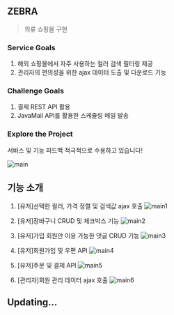 ## ZEBRA
<blockquote>의류 쇼핑몰 구현</blockquote>

### Service Goals
1. 해외 쇼핑몰에서 자주 사용하는 컬러 검색 필터링 제공
2. 관리자의 편의성을 위한 ajax 데이터 도출 및 다운로드 기능

### Challenge Goals
1. 결제 REST API 활용
2. JavaMail API를 활용한 스케쥴링 메일 발송

### Explore the Project
서비스 및 기능 피드백 적극적으로 수용하고 있습니다!

![main](https://github.com/Ellings/ZEBRA/assets/108660734/69d6a385-7d5a-451f-a81a-eda83ccd641b)


## 기능 소개
1. [유저]선택한 컬러, 가격 정렬 및 검색값 ajax 호출 
![main1](https://github.com/Ellings/ZEBRA/assets/108660734/819a812e-cf15-42b7-9639-29b18d884bee)

2. [유저]장바구니 CRUD 및 체크박스 기능
![main2](https://github.com/Ellings/ZEBRA/assets/108660734/72e3cc1f-07d9-4384-8df7-571c25f9dbb2)

3. [유저]가입 회원만 이용 가능한 댓글 CRUD 기능
![main3](https://github.com/Ellings/ZEBRA/assets/108660734/e706d1a4-50c1-4790-a05b-312ae24cc302)

4. [유저]회원가입 및 우편 API
![main4](https://github.com/Ellings/ZEBRA/assets/108660734/dee442b5-bbc6-46ed-ba3b-013341463818)

5. [유저]주문 및 결제 API
![main5](https://github.com/Ellings/ZEBRA/assets/108660734/274bf36c-ce4a-47a3-9558-58069102dc66)
  
6. [관리자]회원 관리 데이터 ajax 호출
![main6](https://github.com/Ellings/ZEBRA/assets/108660734/0e72ed7f-b622-4853-a6c5-f10cd2e48598)

## Updating...

<!--
📚 STACKS
    

📁 Foldering

📁 libraryService _ 
                    |_ 📁 commons _ 
                    |              |_ 📁 api (Open API 관련) ⭐
                    |              |_ 📁 async (비동기 처리 support)
                    |              |_ 📁 caching (통합 Caching 관리) ⭐
                    |              |_ 📁 circuitBreaker (Open Api 장애 대책) ⭐
                    |              |_ 📁 reporter (slack bot을 통한 slow query 보고)
                    |              |_ 📁 tester (search 성능 테스트)
                    |              |_ 📁 timer (내부 응답 속도 체크)
                    |              |_ 📁 updater (도서 최신화)
                    |
                    |_ 📁 batch     _    📁 aop
                    |                  |_ 📁 bookUpdate (Book 상세정보 최신화) 
                    |                  |_ 📁 jobController
                    |                  |_ 📁 keyword (명사 사전)
                    |                  |_ 📁 loanCnt (장서 목록 File 기반 대출 횟수 최신화)
                    |                  |_ 📁 preSortBook
                    |_ 📁 logging_ _
                    |               |_ 📁 logger
                    |               |_ 📁 util
                    |               |_ 📁 parser
                    |               |_ 📁 service
                    |
                    |_ 📁 mapBook_ _
                    |              |_ 📁 cacheKey
                    |              |_ 📁 controller
                    |              |_ 📁 dto
                    |              |_ 📁 entity
                    |              |_ 📁 exception
                    |              |_ 📁 repository
                    |              |_ 📁 service (도서관 찾기 및 매핑) ⭐
                    |_ 📋 search _ _
                    |              |_ 📁 advice (exception handler)
                    |              |_ 📁 controller
                    |              |_ 📁 dto
                    |              |_ 📁 engine (검색 엔진) ⭐
                    |              |_ 📁 entity
                    |              |_ 📁 exception
                    |              |_ 📁 repository ⭐
                    |              |_ 📁 service (책 찾기 & 단어 유효성 검사) ⭐
                    |              |_ 📁 util (도서 검색 알고리즘 및 filter,converter)  ⭐

Project Duration & Team
Duration: 2023.03.31 - 2023.05.12
Team: 4 Backend Developers
Backend Technology
Java
Spring Boot
Spring JPA
Thymeleaf
QueryDsl
Spring Batch
eunjeon (자연어 분석)
Junit5
WireMock
Mockito
Infrastructure
AWS EC2
Github CI/CD
AWS RDS (Mysql 8.0)
Open API
Kakao Map
Library Information System (for book availability check)
Thanks
convert 코드 : https://github.com/javacafe-project/elasticsearch-plugin
Book Data
3,740,754 raws
~ 23년 4월 도서 데이터 최신화 완료
-->
